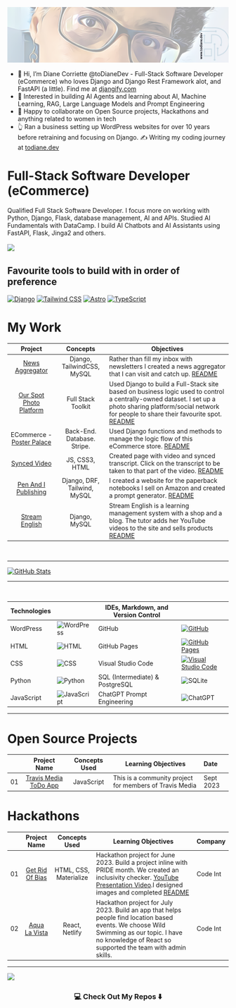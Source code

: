
[![GitHub Header](https://github.com/todiane/todiane/blob/main/dianecorriette-linkedin-banner.png)](https://github.com/todiane/todiane/blob/main/dianecorriette-linkedin-banner.png)
<br>

- 👋 Hi, I’m Diane Corriette @toDianeDev - Full-Stack Software Developer (eCommerce) who loves Django and Django Rest Framework alot, and FastAPI (a little). Find me at [djangify.com](https://djangify.com)
- 👀 Interested in building AI Agents and learning about AI, Machine Learning, RAG, Large Language Models and Prompt Engineering
- 💞️ Happy to collaborate on Open Source projects, Hackathons and anything related to women in tech
- :point_up_2: Ran a business setting up WordPress websites for over 10 years before retraining and focusing on Django. ✍️ Writing my coding journey at [todiane.dev](https://todiane.dev)


# Full-Stack Software Developer (eCommerce)

Qualified Full Stack Software Developer. I focus more on working with Python, Django, Flask, database management, AI and APIs. Studied AI Fundamentals with DataCamp. I build AI Chatbots and AI Assistants using FastAPI, Flask, Jinga2 and others. 
<br/>
<br>
<a href="https://www.linkedin.com/in/diane-corriette-453905323/">
    <img src="https://img.shields.io/badge/-Linkedin-blue?style=flat-square&logo=linkedin">
</a>
<br>

## Favourite tools to build with in order of preference

[![Django](https://img.shields.io/badge/Django-092E20?style=for-the-badge&logo=django&logoColor=white)](https://www.djangoproject.com/)
[![Tailwind CSS](https://img.shields.io/badge/Tailwind_CSS-06B6D4?style=for-the-badge&logo=tailwind-css&logoColor=white)](https://tailwindcss.com/)
[![Astro](https://img.shields.io/badge/Astro-FF5D01?style=for-the-badge&logo=astro&logoColor=white)](https://astro.build/)
[![TypeScript](https://img.shields.io/badge/TypeScript-3178C6?style=for-the-badge&logo=typescript&logoColor=white)](https://www.typescriptlang.org/)
<!---
todiane/todiane is a ✨ special ✨ repository because its `README.md` (this file) appears on your GitHub profile.
You can click the Preview link to take a look at your changes.
--->
# My Work

|                       Project                    |                            Concepts                           | Objectives                                                                                                                 |
| :------------------------------------------------------: | :--------------------------------------------------------------------: | ----------------------------------------------------------------------------------------------------------------------------------- |
| [News Aggregator](https://news.djangify.com/)                    |                               Django, TailwindCSS, MySQL                                 | Rather than fill my inbox with newsletters I created a news aggregator that I can visit and catch up. [README](https://github.com/djangify/news)                              |
| [Our Spot Photo Platform](https://ourspot.up.railway.app/)                          |                        Full Stack Toolkit                              | Used Django to build a Full-Stack site based on business logic used to control a centrally-owned dataset. I set up a photo sharing platform/social network for people to share their favourite spot. [README](https://github.com/todiane/our-spot)                                          |
| ECommerce - [Poster Palace](https://poster-palace-production.up.railway.app/)                            |                        Back-End. Database. Stripe.                         | Used Django functions and methods to manage the logic flow of this eCommerce store. [README](https://github.com/todiane/poster-palace)                                                             |
| [Synced Video](https://todiane.github.io/sync-video/)                   |                              JS, CSS3, HTML                             | Created page with video and synced transcript. Click on the transcript to be taken to that part of the video. [README](https://github.com/todiane/sync-video)                               |
| [Pen And I Publishing](https://penandipublishing.co.uk)                      |                             Django, DRF, Tailwind, MySQL                             | I created a website for the paperback notebooks I sell on Amazon and created a prompt generator. [README](https://github.com/djangify/pen)            |
| [Stream English](https://streamenglish.co.uk)                      |                             Django, MySQL                            | Stream English is a learning management system with a shop and a blog. The tutor adds her YouTube videos to the site and sells products  [README](https://github.com/todiane/stream)            |
<br>

---

[![GitHub Stats](https://github-stats-alpha.vercel.app/api?username=todiane&cc=22272e&tc=37BCF6&ic=fff&bc=0000)](https://github.com/todiane)

---

<br>

| Technologies |                                                | IDEs, Markdown, and Version Control |                                           |
|--------------|-----------------------------------------------------|-------------------------------------|-------------------------------------------------|
| WordPress    | ![WordPress](https://img.shields.io/badge/-WordPress?logo=wordpress&logoColor=black&style=for-the-badge) | GitHub                              | [![GitHub](https://img.shields.io/badge/github-%23121011.svg?style=for-the-badge&logo=github&logoColor=white)](https://github.com/) | 
| HTML         | ![HTML](https://img.shields.io/badge/html5-E34F26?logo=html5&logoColor=white&style=for-the-badge)         | GitHub Pages                        | [![GitHub Pages](https://img.shields.io/badge/GitHub%20Pages-222222?style=for-the-badge&logo=GitHub%20Pages&logoColor=white)](https://pages.github.com/) | 
| CSS          | ![CSS](https://img.shields.io/badge/css%203-1572B6?logo=css3&logoColor=white&style=for-the-badge)          | Visual Studio Code                  | [![Visual Studio Code](https://img.shields.io/badge/Visual_%20Studio%20Code-3583b6?style=for-the-badge&logo=visual%20studio%20code&logoColor=white)](https://code.visualstudio.com/) | 
| Python       | ![Python](https://img.shields.io/badge/python-3670A0?logo=python&logoColor=white&style=for-the-badge)     | SQL (Intermediate) & PostgreSQL                           | ![SQLite](https://img.shields.io/badge/sqlite-%2307405e.svg?style=for-the-badge&logo=sqlite&logoColor=white)|
| JavaScript   | ![JavaScript](https://img.shields.io/badge/javascript-%23323330.svg?style=for-the-badge&logo=javascript&logoColor=%23F7DF1E) |                ChatGPT Prompt Engineering                       |         ![ChatGPT](https://img.shields.io/badge/chatGPT-74aa9c?style=for-the-badge&logo=openai&logoColor=white)                                      |

---

# Open Source Projects

|     |                       Project Name                       |                            Concepts Used                             | Learning Objectives                                                                                                                 |     Date     |
| :-: | :------------------------------------------------------: | :--------------------------------------------------------------------: | ----------------------------------------------------------------------------------------------------------------------------------- | :-----------------|
| 01  |                    [Travis Media ToDo App](https://github.com/rodgtr1/community-javascript-todo-app)                      |                             JavaScript                             | This is a community project for members of Travis Media             |   Sept 2023   |


# Hackathons

|     |                       Project Name                       |                            Concepts Used                             | Learning Objectives                                                                                                                 |     Company     |
| :-: | :------------------------------------------------------: | :--------------------------------------------------------------------: | ----------------------------------------------------------------------------------------------------------------------------------- | :-----------------|
| 01  |                      [Get Rid Of Bias](https://yannickferenczi.github.io/grob/)                          |                        HTML, CSS, Materialize                            | Hackathon project for June 2023. Build a project inline with PRIDE month. We created an inclusivity checker. [YouTube Presentation Video](https://www.youtube.com/watch?v=YjFlOi5ZR90&t=222s).I designed images and completed [README](https://github.com/yannickferenczi/grob)                                         | Code Int |
| 02  |                      [Aqua La Vista](https://aqua-la-vista.netlify.app/)                          |                        React, Netlify                            | Hackathon project for July 2023. Build an app that helps people find location based events. We choose Wild Swimming as our topic. I have no knowledge of React so supported the team with admin skills.                                          | Code Int |                                                    
                      
<!---
todiane/todiane is a ✨ special ✨ repository because its `README.md` (this file) appears on your GitHub profile.
You can click the Preview link to take a look at your changes.
--->

---


[![](https://visitcount.itsvg.in/api?id=todiane&label=Profile%20Views&color=12&icon=0&pretty=false)](https://visitcount.itsvg.in)

<h3  align="center">💻 Check Out My Repos ⬇️ </h3>
